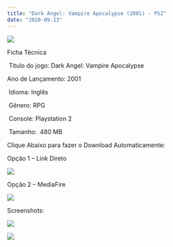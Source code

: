 ```yaml
---
title: "Dark Angel: Vampire Apocalypse (2001) - PS2"
date: "2020-09-13"
---
```


![](https://1.bp.blogspot.com/-U5Eqciy-CzI/X15uz-1FrLI/AAAAAAAAPAg/g4NEXZSziFgErBjUQ5HBDW7B8WBIoJDQACLcBGAsYHQ/s320/209617-dark-angel-vampire-apocalypse-playstation-2-front-cover.jpg)

Ficha Técnica

 Titulo do jogo: Dark Angel: Vampire Apocalypse 

Ano de Lançamento: 2001

 Idioma: Inglês

 Gênero: RPG

 Console: Playstation 2

 Tamanho:  480 MB

Clique Abaixo para fazer o Download Automaticamente:

Opção 1 – Link Direto

[![](https://1.bp.blogspot.com/-1h0psgcwSIc/X12Z4_-XFGI/AAAAAAAAO8I/Mc5GWgomPvky4bANZ291sPzxVFKXG0hcQCLcBGAsYHQ/s0/LINK.png)](https://zee.gl/uWp115v)

Opção 2 – MediaFire

[![](https://1.bp.blogspot.com/-IbH7YOEVnL8/XtsdXL1HALI/AAAAAAAAKII/cd2qn8tymbgR_DK4wQy8mRjmkGYakZ2vwCK4BGAsYHg/MEDIAFIRE1.png)](https://zee.gl/xJ5eGs0)

Screenshots:

[![](https://1.bp.blogspot.com/-QItwvHjLhTw/X15uzABWvTI/AAAAAAAAPAY/h6a4HX9WRcgqFHuWpbt0zpClMNphPcF1gCLcBGAsYHQ/w500-h375/588866-dark-angel-vampire-apocalypse-screenshot.jpg)](https://1.bp.blogspot.com/-QItwvHjLhTw/X15uzABWvTI/AAAAAAAAPAY/h6a4HX9WRcgqFHuWpbt0zpClMNphPcF1gCLcBGAsYHQ/s640/588866-dark-angel-vampire-apocalypse-screenshot.jpg)

[![](https://1.bp.blogspot.com/-Oa1qLKRP5tU/X15uz0eprMI/AAAAAAAAPAc/05Rwg93e_2URQZ-a096pYk4VqMsH0COrACLcBGAsYHQ/w500-h375/dark-angel-vampire-apocalypse-ee49c98b-fa32-4b68-af0d-bc4707e347f-resize-750.jpg)](https://1.bp.blogspot.com/-Oa1qLKRP5tU/X15uz0eprMI/AAAAAAAAPAc/05Rwg93e_2URQZ-a096pYk4VqMsH0COrACLcBGAsYHQ/s640/dark-angel-vampire-apocalypse-ee49c98b-fa32-4b68-af0d-bc4707e347f-resize-750.jpg)
